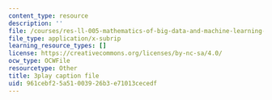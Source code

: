 ```yaml
---
content_type: resource
description: ''
file: /courses/res-ll-005-mathematics-of-big-data-and-machine-learning-january-iap-2020/961cebf25a51003926b3e71013cecedf_mbr667kATEg.srt
file_type: application/x-subrip
learning_resource_types: []
license: https://creativecommons.org/licenses/by-nc-sa/4.0/
ocw_type: OCWFile
resourcetype: Other
title: 3play caption file
uid: 961cebf2-5a51-0039-26b3-e71013cecedf
---
```

